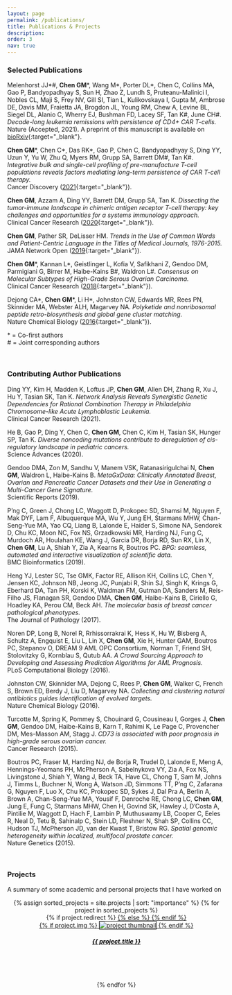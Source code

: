 ```yaml
---
layout: page
permalink: /publications/
title: Publications & Projects
description:
order: 3
nav: true
---
```


### Selected Publications

Melenhorst JJ\*#, **Chen GM**\*, Wang M\*, Porter DL\*, Chen C, Collins MA, Gao P, Bandyopadhyay S, Sun H, Zhao Z, Lundh S, Pruteanu-Malinici I, Nobles CL, Maji S, Frey NV, Gill SI, Tian L, Kulikovskaya I, Gupta M, Ambrose DE, Davis MM, Fraietta JA, Brogdon JL, Young RM, Chew A, Levine BL, Siegel DL, Alanio C, Wherry EJ, Bushman FD, Lacey SF, Tan K#, June CH#. _Decade-long leukemia remissions with persistence of CD4+ CAR T-cells._  
Nature (Accepted, 2021).
A preprint of this manuscript is available on [bioRxiv](https://www.biorxiv.org/content/10.1101/2021.05.07.443194v1.full){:target="\_blank"}.

**Chen GM**\*, Chen C\*, Das RK\*, Gao P, Chen C, Bandyopadhyay S, Ding YY, Uzun Y, Yu W, Zhu Q, Myers RM, Grupp SA, Barrett DM#, Tan K#. _Integrative bulk and single-cell profiling of pre-manufacture T-cell populations reveals factors mediating long-term persistence of CAR T-cell therapy._  
Cancer Discovery ([2021](https://cancerdiscovery.aacrjournals.org/content/11/9/2186.full){:target="\_blank"}).

**Chen GM**, Azzam A, Ding YY, Barrett DM, Grupp SA, Tan K. _Dissecting the tumor-immune landscape in chimeric antigen receptor T-cell therapy: key challenges and opportunities for a systems immunology approach._  
Clinical Cancer Research ([2020](https://clincancerres.aacrjournals.org/content/26/14/3505.full){:target="\_blank"}).

**Chen GM**, Pather SR, DeLisser HM. _Trends in the Use of Common Words and Patient-Centric Language in the Titles of Medical Journals, 1976-2015._  
JAMA Network Open ([2019](https://jamanetwork.com/journals/jamanetworkopen/article-abstract/2728629){:target="\_blank"}).

**Chen GM**\*, Kannan L\*, Geistlinger L, Kofia V, Safikhani Z, Gendoo DM, Parmigiani G, Birrer M, Haibe-Kains B#, Waldron L#. _Consensus on Molecular Subtypes of High-Grade Serous Ovarian Carcinoma._  
Clinical Cancer Research ([2018](https://clincancerres.aacrjournals.org/content/24/20/5037.full){:target="\_blank"}).

Dejong CA\*, **Chen GM**\*, Li H\*, Johnston CW, Edwards MR, Rees PN, Skinnider MA, Webster ALH, Magarvey NA. _Polyketide and nonribosomal peptide retro-biosynthesis and global gene cluster matching._  
Nature Chemical Biology ([2016](https://www.nature.com/articles/nchembio.2188){:target="\_blank"}).

\* = Co-first authors  
\# = Joint corresponding authors

<br/>

### Contributing Author Publications

Ding YY, Kim H, Madden K, Loftus JP, **Chen GM**, Allen DH, Zhang R, Xu J, Hu Y, Tasian SK, Tan K. _Network Analysis Reveals Synergistic Genetic Dependencies for Rational Combination Therapy in Philadelphia Chromosome-like Acute Lymphoblastic Leukemia._  
Clinical Cancer Research (2021).

He B, Gao P, Ding Y, Chen C, **Chen GM**, Chen C, Kim H, Tasian SK, Hunger SP, Tan K. _Diverse noncoding mutations contribute to deregulation of cis-regulatory landscape in pediatric cancers._  
Science Advances (2020).

Gendoo DMA, Zon M, Sandhu V, Manem VSK, Ratanasirigulchai N, **Chen GM**, Waldron L, Haibe-Kains B. _MetaGxData: Clinically Annotated Breast, Ovarian and Pancreatic Cancer Datasets and their Use in Generating a Multi-Cancer Gene Signature._  
Scientific Reports (2019).

P’ng C, Green J, Chong LC, Waggott D, Prokopec SD, Shamsi M, Nguyen F, Mak DYF, Lam F, Albuquerque MA, Wu Y, Jung EH, Starmans MHW, Chan-Seng-Yue MA, Yao CQ, Liang B, Lalonde E, Haider S, Simone NA, Sendorek D, Chu KC, Moon NC, Fox NS, Grzadkowski MR, Harding NJ, Fung C, Murdoch AR, Houlahan KE, Wang J, Garcia DR, Borja RD, Sun RX, Lin X, **Chen GM**, Lu A, Shiah Y, Zia A, Kearns R, Boutros PC. _BPG: seamless, automated and interactive visualization of scientific data._  
BMC Bioinformatics (2019).

Heng YJ, Lester SC, Tse GMK, Factor RE, Allison KH, Collins LC, Chen Y, Jensen KC, Johnson NB, Jeong JC, Punjabi R, Shin SJ, Singh K, Krings G, Eberhard DA, Tan PH, Korski K, Waldman FM, Gutman DA, Sanders M, Reis-Filho JS, Flanagan SR, Gendoo DMA, **Chen GM**, Haibe-Kains B, Ciriello G, Hoadley KA, Perou CM, Beck AH. _The molecular basis of breast cancer pathological phenotypes._  
The Journal of Pathology (2017). 

Noren DP, Long B, Norel R, Rrhissorrakrai K, Hess K, Hu W, Bisberg A, Schultz A, Engquist E, Liu L, Lin X, **Chen GM**, Xie H, Hunter GAM, Boutros PC, Stepanov O, DREAM 9 AML OPC Consortium, Norman T, Friend SH, Stolovitzky G, Kornblau S, Qutub AA. _A Crowd Sourcing Approach to Developing and Assessing Prediction Algorithms for AML Prognosis._  
PLoS Computational Biology (2016).

Johnston CW, Skinnider MA, Dejong C, Rees P, **Chen GM**, Walker C, French S, Brown ED, Berdy J, Liu D, Magarvey NA. _Collecting and clustering natural antibiotics guides identification of evolved targets._  
Nature Chemical Biology (2016).

Turcotte M, Spring K, Pommey S, Chouinard G, Cousineau I, Gorges J, **Chen GM**, Gendoo DM, Haibe-Kains B, Karn T, Rahimi K, Le Page C, Provencher DM, Mes-Masson AM, Stagg J. _CD73 is associated with poor prognosis in high-grade serous ovarian cancer._  
Cancer Research (2015). 

Boutros PC, Fraser M, Harding NJ, de Borja R, Trudel D, Lalonde E, Meng A, Hennings-Yeomans PH, McPherson A, Sabelnykova VY, Zia A, Fox NS, Livingstone J, Shiah Y, Wang J, Beck TA, Have CL, Chong T, Sam M, Johns J, Timms L, Buchner N, Wong A, Watson JD, Simmons TT, P’ng C, Zafarana G, Nguyen F, Luo X, Chu KC, Prokopec SD, Sykes J, Dal Pra A, Berlin A, Brown A, Chan-Seng-Yue MA, Yousif F, Denroche RE, Chong LC, **Chen GM**, Jung E, Fung C, Starmans MHW, Chen H, Govind SK, Hawley J, D’Costa A, Pintilie M, Waggott D, Hach F, Lambin P, Muthuswamy LB, Cooper C, Eeles R, Neal D, Tetu B, Sahinalp C, Stein LD, Fleshner N, Shah SP, Collins CC, Hudson TJ, McPherson JD, van der Kwast T, Bristow RG. _Spatial genomic heterogeneity within localized, multifocal prostate cancer._  
Nature Genetics (2015).

<br/>

### Projects

A summary of some academic and personal projects that I have worked on

<center>
<div class="projects grid">
  {% assign sorted_projects = site.projects | sort: "importance" %}
  {% for project in sorted_projects %}
  <div class="grid-item">
    {% if project.redirect %}
    <a href="{{ project.redirect }}" target="_blank">
    {% else %}
    <a href="{{ project.url | relative_url }}">
    {% endif %}
      <div class="card hoverable">
        {% if project.img %}
        <img style="border:1px solid black;" src="{{ project.img | relative_url }}" alt="project thumbnail">
        {% endif %}
        <div class="card-body" style="height: 100px">
          <h5 class="card-title text" style="color:black">{{ project.title }}</h5>
          <!-- <p class="card-text">{{ project.description }}</p> -->
          <!-- <div class="row ml-1 mr-1 p-0">
          </div> -->
        </div>
      </div>
    </a>
  </div>
{% endfor %}
</div>
</center>
